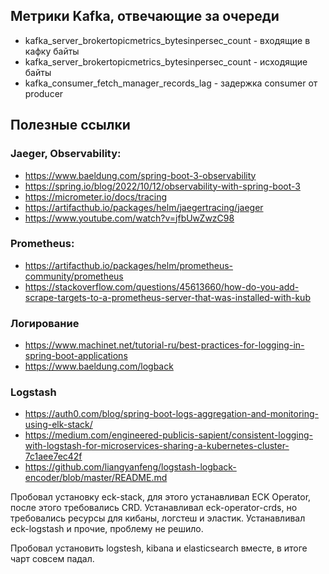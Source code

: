 
## Метрики Kafka, отвечающие за очереди
- kafka_server_brokertopicmetrics_bytesinpersec_count - входящие в кафку байты
- kafka_server_brokertopicmetrics_bytesinpersec_count - исходящие байты
- kafka_consumer_fetch_manager_records_lag - задержка consumer от producer


## Полезные ссылки
### Jaeger, Observability:
- https://www.baeldung.com/spring-boot-3-observability
- https://spring.io/blog/2022/10/12/observability-with-spring-boot-3
- https://micrometer.io/docs/tracing
- https://artifacthub.io/packages/helm/jaegertracing/jaeger
- https://www.youtube.com/watch?v=jfbUwZwzC98

### Prometheus:
- https://artifacthub.io/packages/helm/prometheus-community/prometheus
- https://stackoverflow.com/questions/45613660/how-do-you-add-scrape-targets-to-a-prometheus-server-that-was-installed-with-kub


### Логирование 
- https://www.machinet.net/tutorial-ru/best-practices-for-logging-in-spring-boot-applications
- https://www.baeldung.com/logback

### Logstash 
- https://auth0.com/blog/spring-boot-logs-aggregation-and-monitoring-using-elk-stack/
- https://medium.com/engineered-publicis-sapient/consistent-logging-with-logstash-for-microservices-sharing-a-kubernetes-cluster-7c1aee7ec42f
- https://github.com/liangyanfeng/logstash-logback-encoder/blob/master/README.md

Пробовал установку eck-stack, для этого устанавливал ECK Operator, после этого требовались CRD.
Устанавливал eck-operator-crds, но требовались ресурсы для кибаны, логстеш и эластик.
Устанавливал eck-logstash и прочие, проблему не решило.

Пробовал установить logstesh, kibana и elasticsearch вместе, в итоге чарт совсем падал.